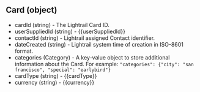 ## Card (object)
+ cardId (string) - The Lightrail Card ID.
+ userSuppliedId (string) - {{userSuppliedId}}
+ contactId (string) - Lightrail assigned Contact identifier.
+ dateCreated (string) - Lightrail system time of creation in ISO-8601 format.
+ categories (Category) - A key-value object to store additional information about the Card. For example: `"categories": {"city": "san francisco", "special": "earlybird"}` 
+ cardType (string) - {{cardType}}
+ currency (string) - {{currency}}